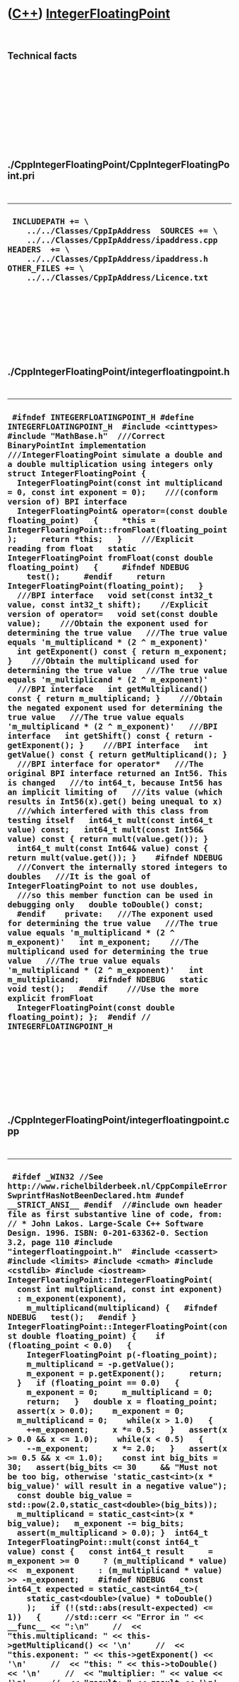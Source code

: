 



 

 

 

 

 

([C++](Cpp.htm)) [IntegerFloatingPoint](CppIntegerFloatingPoint.htm)
====================================================================

 

Technical facts
---------------

 

 

 

 

 

 

./CppIntegerFloatingPoint/CppIntegerFloatingPoint.pri
-----------------------------------------------------

 

  --------------------------------------------------------------------------------------------------------------------------------------------------------------------------------------------------------------------------------------
  ` INCLUDEPATH += \     ../../Classes/CppIpAddress  SOURCES += \     ../../Classes/CppIpAddress/ipaddress.cpp  HEADERS  += \     ../../Classes/CppIpAddress/ipaddress.h  OTHER_FILES += \     ../../Classes/CppIpAddress/Licence.txt`
  --------------------------------------------------------------------------------------------------------------------------------------------------------------------------------------------------------------------------------------

 

 

 

 

 

./CppIntegerFloatingPoint/integerfloatingpoint.h
------------------------------------------------

 

  -------------------------------------------------------------------------------------------------------------------------------------------------------------------------------------------------------------------------------------------------------------------------------------------------------------------------------------------------------------------------------------------------------------------------------------------------------------------------------------------------------------------------------------------------------------------------------------------------------------------------------------------------------------------------------------------------------------------------------------------------------------------------------------------------------------------------------------------------------------------------------------------------------------------------------------------------------------------------------------------------------------------------------------------------------------------------------------------------------------------------------------------------------------------------------------------------------------------------------------------------------------------------------------------------------------------------------------------------------------------------------------------------------------------------------------------------------------------------------------------------------------------------------------------------------------------------------------------------------------------------------------------------------------------------------------------------------------------------------------------------------------------------------------------------------------------------------------------------------------------------------------------------------------------------------------------------------------------------------------------------------------------------------------------------------------------------------------------------------------------------------------------------------------------------------------------------------------------------------------------------------------------------------------------------------------------------------------------------------------------------------------------------------------------------------------------------------------------------------------------------------------------------------------------------------------------------------------------------------------------------------------------------------------------------------------------------------------------------------------------------------------------------------------------------------------------
  ` #ifndef INTEGERFLOATINGPOINT_H #define INTEGERFLOATINGPOINT_H  #include <cinttypes> #include "MathBase.h"  ///Correct BinaryPointInt implementation ///IntegerFloatingPoint simulate a double and a double multiplication using integers only struct IntegerFloatingPoint {   IntegerFloatingPoint(const int multiplicand = 0, const int exponent = 0);    ///(conform version of) BPI interface   IntegerFloatingPoint& operator=(const double floating_point)   {     *this = IntegerFloatingPoint::fromFloat(floating_point);     return *this;   }    ///Explicit reading from float   static IntegerFloatingPoint fromFloat(const double floating_point)   {     #ifndef NDEBUG     test();     #endif     return IntegerFloatingPoint(floating_point);   }    ///BPI interface   void set(const int32_t value, const int32_t shift);    //Explicit version of operator=   void set(const double value);    ///Obtain the exponent used for determining the true value   ///The true value equals 'm_multiplicand * (2 ^ m_exponent)'   int getExponent() const { return m_exponent; }    ///Obtain the multiplicand used for determining the true value   ///The true value equals 'm_multiplicand * (2 ^ m_exponent)'   ///BPI interface   int getMultiplicand() const { return m_multiplicand; }    ///Obtain the negated exponent used for determining the true value   ///The true value equals 'm_multiplicand * (2 ^ m_exponent)'   ///BPI interface   int getShift() const { return -getExponent(); }    ///BPI interface   int getValue() const { return getMultiplicand(); }    ///BPI interface for operator*   ///The original BPI interface returned an Int56. This is changed   ///to int64_t, because Int56 has an implicit limiting of   ///its value (which results in Int56(x).get() being unequal to x)   ///which interfered with this class from testing itself   int64_t mult(const int64_t value) const;   int64_t mult(const Int56& value) const { return mult(value.get()); }   int64_t mult(const Int64& value) const { return mult(value.get()); }    #ifndef NDEBUG   ///Convert the internally stored integers to doubles   ///It is the goal of IntegerFloatingPoint to not use doubles,   ///so this member function can be used in debugging only   double toDouble() const;   #endif    private:   ///The exponent used for determining the true value   ///The true value equals 'm_multiplicand * (2 ^ m_exponent)'   int m_exponent;    ///The multiplicand used for determining the true value   ///The true value equals 'm_multiplicand * (2 ^ m_exponent)'   int m_multiplicand;    #ifndef NDEBUG   static void test();   #endif    ///Use the more explicit fromFloat   IntegerFloatingPoint(const double floating_point); };  #endif // INTEGERFLOATINGPOINT_H`
  -------------------------------------------------------------------------------------------------------------------------------------------------------------------------------------------------------------------------------------------------------------------------------------------------------------------------------------------------------------------------------------------------------------------------------------------------------------------------------------------------------------------------------------------------------------------------------------------------------------------------------------------------------------------------------------------------------------------------------------------------------------------------------------------------------------------------------------------------------------------------------------------------------------------------------------------------------------------------------------------------------------------------------------------------------------------------------------------------------------------------------------------------------------------------------------------------------------------------------------------------------------------------------------------------------------------------------------------------------------------------------------------------------------------------------------------------------------------------------------------------------------------------------------------------------------------------------------------------------------------------------------------------------------------------------------------------------------------------------------------------------------------------------------------------------------------------------------------------------------------------------------------------------------------------------------------------------------------------------------------------------------------------------------------------------------------------------------------------------------------------------------------------------------------------------------------------------------------------------------------------------------------------------------------------------------------------------------------------------------------------------------------------------------------------------------------------------------------------------------------------------------------------------------------------------------------------------------------------------------------------------------------------------------------------------------------------------------------------------------------------------------------------------------------------------------------

 

 

 

 

 

./CppIntegerFloatingPoint/integerfloatingpoint.cpp
--------------------------------------------------

 

  ------------------------------------------------------------------------------------------------------------------------------------------------------------------------------------------------------------------------------------------------------------------------------------------------------------------------------------------------------------------------------------------------------------------------------------------------------------------------------------------------------------------------------------------------------------------------------------------------------------------------------------------------------------------------------------------------------------------------------------------------------------------------------------------------------------------------------------------------------------------------------------------------------------------------------------------------------------------------------------------------------------------------------------------------------------------------------------------------------------------------------------------------------------------------------------------------------------------------------------------------------------------------------------------------------------------------------------------------------------------------------------------------------------------------------------------------------------------------------------------------------------------------------------------------------------------------------------------------------------------------------------------------------------------------------------------------------------------------------------------------------------------------------------------------------------------------------------------------------------------------------------------------------------------------------------------------------------------------------------------------------------------------------------------------------------------------------------------------------------------------------------------------------------------------------------------------------------------------------------------------------------------------------------------------------------------------------------------------------------------------------------------------------------------------------------------------------------------------------------------------------------------------------------------------------------------------------------------------------------------------------------------------------------------------------------------------------------------------------------------------------------------------------------------------------------------------------------------------------------------------------------------------------------------------------------------------------------------------------------------------------------------------------------------------------------------------------------------------------------------------------------------------------------------------------------------------------------------------------------------------------------------------------------------------------------------------------------------------------------------------------------------------------------------------------------------------------------------------------------------------------------------------------------------------------------------------------------------------------------------------------------------------------------------------------------------------------------------------------------------------------------------------------------------------------------------------------------------------------------------------------------------------------------------------------------------------------------------------------------------------------------------------------------------------------------------------------------------------------------------------------------------------------------------------------------------------------------------------------------------------------------------------------------------------------------------------------------------------------------------------------------------------------------------------------------------------------------------------------------------------------------------------------------------------------------------------------------------------------------------------------------------------------------------------------------------------------------------------------------------------------------------------------------------------------------------------------------------------------------------------------------------------------------------------------------------------------------------------------------------------------------------------------------------------------------------------------------------------------------------------------------------------------------------------------------------------------------------------------------------------------------------------------------------------------------------------------------------------------------------------------------------------------------------------------------------------------------------------------------------------------------------------------------------------------------------------------------------------------------------------------------------------------------------------------------------------------------------------------------------------------------------------------------------------------------------------------------------------------------------------------------------------------------------------------------------------------------------------------------------------------------------------------------------------------------------------------------------------------------------------------------------------------------------------------------------------------------------------------------------------------------------------------------------------------------------------------------------------------------------------------------------------------------------------------------------------------------------------------------------------
  ` #ifdef _WIN32 //See http://www.richelbilderbeek.nl/CppCompileErrorSwprintfHasNotBeenDeclared.htm #undef __STRICT_ANSI__ #endif  //#include own header file as first substantive line of code, from: // * John Lakos. Large-Scale C++ Software Design. 1996. ISBN: 0-201-63362-0. Section 3.2, page 110 #include "integerfloatingpoint.h"  #include <cassert> #include <limits> #include <cmath> #include <cstdlib> #include <iostream>  IntegerFloatingPoint::IntegerFloatingPoint(   const int multiplicand, const int exponent)   : m_exponent(exponent),     m_multiplicand(multiplicand) {   #ifndef NDEBUG   test();   #endif }  IntegerFloatingPoint::IntegerFloatingPoint(const double floating_point) {    if (floating_point < 0.0)   {     IntegerFloatingPoint p(-floating_point);     m_multiplicand = -p.getValue();     m_exponent = p.getExponent();     return;   }   if (floating_point == 0.0)   {     m_exponent = 0;     m_multiplicand = 0;     return;   }   double x = floating_point;   assert(x > 0.0);    m_exponent = 0;   m_multiplicand = 0;    while(x > 1.0)   {     ++m_exponent;     x *= 0.5;   }   assert(x > 0.0 && x <= 1.0);    while(x < 0.5)   {     --m_exponent;     x *= 2.0;   }   assert(x >= 0.5 && x <= 1.0);    const int big_bits = 30;   assert(big_bits <= 30     && "Must not be too big, otherwise 'static_cast<int>(x * big_value)' will result in a negative value");    const double big_value = std::pow(2.0,static_cast<double>(big_bits));   m_multiplicand = static_cast<int>(x * big_value);   m_exponent -= big_bits;   assert(m_multiplicand > 0.0); }  int64_t IntegerFloatingPoint::mult(const int64_t value) const {   const int64_t result     = m_exponent >= 0     ? (m_multiplicand * value) <<  m_exponent     : (m_multiplicand * value) >> -m_exponent;    #ifndef NDEBUG   const int64_t expected = static_cast<int64_t>(     static_cast<double>(value) * toDouble()     );   if (!(std::abs(result-expected) <= 1))   {     //std::cerr << "Error in " << __func__ << ":\n"     //  << "this.multiplicand: " << this->getMultiplicand() << '\n'     //  << "this.exponent: " << this->getExponent() << '\n'     //  << "this: " << this->toDouble() << '\n'     //  << "multiplier: " << value << '\n'     //  << "result: " << result << '\n'     //  << "expected: " << expected << '\n';     //std::cerr << __func__ << " failed, use floating point" << '\n';     return expected;   }   assert(std::abs(result-expected) <= 1);   #endif   return result; }  void IntegerFloatingPoint::set(const int32_t value, const int32_t shift) {   m_multiplicand = value;   m_exponent = -shift; }  void IntegerFloatingPoint::set(double value) {   IntegerFloatingPoint p(value);   m_multiplicand = p.getValue();   m_exponent = p.getShift(); }  #ifndef NDEBUG void IntegerFloatingPoint::test() {   {     static bool is_tested = false;     if (is_tested) return;     is_tested = true;   }   //Test for zero   {     const IntegerFloatingPoint p = IntegerFloatingPoint::fromFloat(0.0);     assert(p.toDouble() == 0.0);   }    //Test for correct conversion from and to float   //For positive powers of 2   for (int i=-65; i!=65; ++i)   {     const double x = std::pow(2.0,static_cast<double>(i));     const IntegerFloatingPoint p = IntegerFloatingPoint::fromFloat(x);     const double y = p.toDouble();     assert(std::abs(x-y) <  std::numeric_limits<double>::epsilon());   }   //Test for correct conversion from and to float   //For negative values of 2   for (int i=-65; i!=65; ++i)   {     const double x = -std::pow(2.0,static_cast<double>(i));     assert(x < 0.0);     const IntegerFloatingPoint p = IntegerFloatingPoint::fromFloat(x);     const double y = p.toDouble();     assert(y < 0.0);     assert(std::abs(x-y) < std::numeric_limits<double>::epsilon());   }    //Test for correct conversion from and to float   //For positive powers of 2 with random noise added   for (int i=-65; i!=65; ++i)   {     const int n_tests_per_power = 100;     for (int j = 0; j!=n_tests_per_power; ++j)     {       const double f         = static_cast<double>(std::rand())         / static_cast<double>(RAND_MAX);       const double x         = std::pow(2.0,static_cast<double>(i))         * (0.5 + f);       const IntegerFloatingPoint p = IntegerFloatingPoint::fromFloat(x);       const double y = p.toDouble();       if (x == 0.0)       {         assert(std::abs(x-y) < std::numeric_limits<double>::epsilon());       }       else       {         assert(x != 0.0);         const double ratio = y/x;         assert(ratio >= 0.9999);         assert(ratio <= 1.0001);       }     }   }   //Test for correct conversion from and to float   //For negative values of 2 with random noise added   for (int i=-65; i!=65; ++i)   {     const int n_tests_per_power = 100;     for (int j = 0; j!=n_tests_per_power; ++j)     {       const double f         = static_cast<double>(std::rand())         / static_cast<double>(RAND_MAX);       const double x         = -std::pow(2.0,static_cast<double>(i))         * (0.5 * f);       const IntegerFloatingPoint p = IntegerFloatingPoint::fromFloat(x);       const double y = p.toDouble();       if (x == 0.0)       {         assert(std::abs(x-y) < std::numeric_limits<double>::epsilon());       }       else       {         assert(x != 0.0);         const double ratio = y/x;         assert(ratio >= 0.9999);         assert(ratio <= 1.0001);       }     }   }   //Test IntegerFloatingPoint::mult   {     for (int a_sign = 0; a_sign != 4; ++a_sign)     {       for (int i=-100; i<100; i+=4)       {         const int x_multiplicand = i * (a_sign / 2 ? -1 : 1);         const int x_exponent = i / 4;          const double x           = static_cast<double>(x_multiplicand)           * std::pow(2.0,static_cast<double>(x_exponent));          const int64_t y = i * i * i * i * i * (a_sign % 2 ? -1 : 1);          const int64_t expected           = static_cast<int64_t>(             x*static_cast<double>(y)           );          const IntegerFloatingPoint ifp(x_multiplicand,x_exponent);         const int64_t result = ifp.mult(y);         assert(std::abs(result-expected) <= 1);       }     }   } } #endif  #ifndef NDEBUG double IntegerFloatingPoint::toDouble() const {   return m_multiplicand * std::pow(2.0,static_cast<double>(m_exponent)); } #endif`
  ------------------------------------------------------------------------------------------------------------------------------------------------------------------------------------------------------------------------------------------------------------------------------------------------------------------------------------------------------------------------------------------------------------------------------------------------------------------------------------------------------------------------------------------------------------------------------------------------------------------------------------------------------------------------------------------------------------------------------------------------------------------------------------------------------------------------------------------------------------------------------------------------------------------------------------------------------------------------------------------------------------------------------------------------------------------------------------------------------------------------------------------------------------------------------------------------------------------------------------------------------------------------------------------------------------------------------------------------------------------------------------------------------------------------------------------------------------------------------------------------------------------------------------------------------------------------------------------------------------------------------------------------------------------------------------------------------------------------------------------------------------------------------------------------------------------------------------------------------------------------------------------------------------------------------------------------------------------------------------------------------------------------------------------------------------------------------------------------------------------------------------------------------------------------------------------------------------------------------------------------------------------------------------------------------------------------------------------------------------------------------------------------------------------------------------------------------------------------------------------------------------------------------------------------------------------------------------------------------------------------------------------------------------------------------------------------------------------------------------------------------------------------------------------------------------------------------------------------------------------------------------------------------------------------------------------------------------------------------------------------------------------------------------------------------------------------------------------------------------------------------------------------------------------------------------------------------------------------------------------------------------------------------------------------------------------------------------------------------------------------------------------------------------------------------------------------------------------------------------------------------------------------------------------------------------------------------------------------------------------------------------------------------------------------------------------------------------------------------------------------------------------------------------------------------------------------------------------------------------------------------------------------------------------------------------------------------------------------------------------------------------------------------------------------------------------------------------------------------------------------------------------------------------------------------------------------------------------------------------------------------------------------------------------------------------------------------------------------------------------------------------------------------------------------------------------------------------------------------------------------------------------------------------------------------------------------------------------------------------------------------------------------------------------------------------------------------------------------------------------------------------------------------------------------------------------------------------------------------------------------------------------------------------------------------------------------------------------------------------------------------------------------------------------------------------------------------------------------------------------------------------------------------------------------------------------------------------------------------------------------------------------------------------------------------------------------------------------------------------------------------------------------------------------------------------------------------------------------------------------------------------------------------------------------------------------------------------------------------------------------------------------------------------------------------------------------------------------------------------------------------------------------------------------------------------------------------------------------------------------------------------------------------------------------------------------------------------------------------------------------------------------------------------------------------------------------------------------------------------------------------------------------------------------------------------------------------------------------------------------------------------------------------------------------------------------------------------------------------------------------------------------------------------------------------------------------------------------------------------------------

 

 

 

 

 





 

[![Valid XHTML 1.0 Strict](valid-xhtml10.png){width="88"
height="31"}](http://validator.w3.org/check?uri=referer)

This page has been created by the [tool](Tools.htm)
[CodeToHtml](ToolCodeToHtml.htm)
